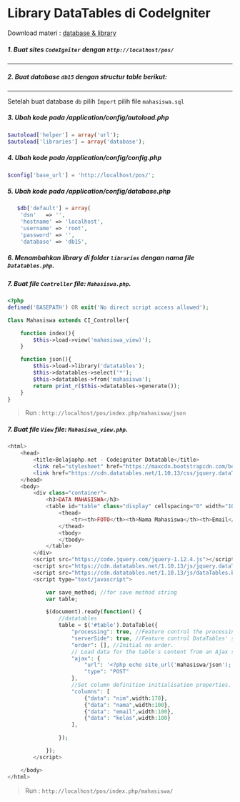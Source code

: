 # Library DataTables di CodeIgniter

Download materi : [database & library](https://www.jetdrop.net/FEbqChzUkeN#EzAsBoA4FZ2BmADOAjKY4CcGGfNeOUANlU0nHh0VOEQHZVQVxiIxkRiB9AWwHcA4gCcAGgDEAFgEUAlgGcA5vIAeAOwCSwgLKSAngC8AZmoCG4lQAdIB6QCtRooA)

##### 1. Buat sites `CodeIgniter` dengan `http://localhost/pos/`

<hr/>

##### 2. Buat database `db15` dengan structur table berikut:

<hr/>

Setelah buat database `db` pilih `Import` pilih file `mahasiswa.sql`

##### 3. Ubah kode pada /application/config/autoload.php

```php
$autoload['helper'] = array('url');
$autoload['libraries'] = array('database');
```

##### 4. Ubah kode pada /application/config/config.php

```php
$config['base_url'] = 'http://localhost/pos/';
```

##### 5. Ubah kode pada /application/config/database.php

```php
   $db['default'] = array(
	'dsn'	=> '',
	'hostname' => 'localhost',
	'username' => 'root',
	'password' => '',
	'database' => 'db15',
```
##### 6. Menambahkan library di folder `libraries` dengan nama file `Datatables.php`.

##### 7. Buat file `Controller` file: `Mahasiswa.php`.

```php
<?php
defined('BASEPATH') OR exit('No direct script access allowed');

Class Mahasiswa extends CI_Controller{

    function index(){
        $this->load->view('mahasiswa_view)');
    }

    function json(){
        $this->load->library('datatables');
        $this->datatables->select('*');
        $this->datatables->from('mahasiswa');
        return print_r($this->datatables->generate());
    }
}
```

> Run : `http://localhost/pos/index.php/mahasiswa/json`

##### 7. Buat file `View` file: `Mahasiswa_view.php`.

```php
<html>
    <head>
        <title>Belajaphp.net - Codeigniter Datatable</title>
        <link rel="stylesheet" href="https://maxcdn.bootstrapcdn.com/bootstrap/3.3.7/css/bootstrap.min.css">
        <link href="https://cdn.datatables.net/1.10.13/css/jquery.dataTables.min.css" rel="stylesheet">
    </head>
    <body>
        <div class="container">
            <h3>DATA MAHASISWA</h3>
            <table id="table" class="display" cellspacing="0" width="100%">
                <thead>
                    <tr><th>FOTO</th><th>Nama Mahasiswa</th><th>Email</th><th>Kelas</th></tr>
                </thead>
                <tbody>
                </tbody>
            </table>
        </div>
        <script src="https://code.jquery.com/jquery-1.12.4.js"></script>
        <script src="https://cdn.datatables.net/1.10.13/js/jquery.dataTables.min.js"></script>
        <script src="https://cdn.datatables.net/1.10.13/js/dataTables.bootstrap.min.js"></script>
        <script type="text/javascript">

            var save_method; //for save method string
            var table;

            $(document).ready(function() {
                //datatables
                table = $('#table').DataTable({ 
                    "processing": true, //Feature control the processing indicator.
                    "serverSide": true, //Feature control DataTables' server-side processing mode.
                    "order": [], //Initial no order.
                    // Load data for the table's content from an Ajax source
                    "ajax": {
                        "url": '<?php echo site_url('mahasiswa/json'); ?>',
                        "type": "POST"
                    },
                    //Set column definition initialisation properties.
                    "columns": [
                        {"data": "nim",width:170},
                        {"data": "nama",width:100},
                        {"data": "email",width:100},
                        {"data": "kelas",width:100}
                    ],

                });

            });
        </script>

    </body>
</html>
```
> Run : `http://localhost/pos/index.php/mahasiswa/`
